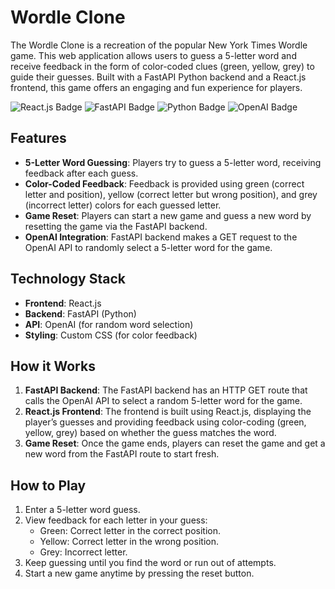# **Wordle Clone**

The Wordle Clone is a recreation of the popular New York Times Wordle game. This web application allows users to guess a 5-letter word and receive feedback in the form of color-coded clues (green, yellow, grey) to guide their guesses. Built with a FastAPI Python backend and a React.js frontend, this game offers an engaging and fun experience for players.

![React.js Badge](https://img.shields.io/badge/React-61DAFB?style=for-the-badge&logo=react&logoColor=black)
![FastAPI Badge](https://img.shields.io/badge/FastAPI-009688?style=for-the-badge&logo=fastapi&logoColor=white)
![Python Badge](https://img.shields.io/badge/Python-3776AB?style=for-the-badge&logo=python&logoColor=white)
![OpenAI Badge](https://img.shields.io/badge/OpenAI-000000?style=for-the-badge&logo=openai&logoColor=white)

## Features

- **5-Letter Word Guessing**: Players try to guess a 5-letter word, receiving feedback after each guess.
- **Color-Coded Feedback**: Feedback is provided using green (correct letter and position), yellow (correct letter but wrong position), and grey (incorrect letter) colors for each guessed letter.
- **Game Reset**: Players can start a new game and guess a new word by resetting the game via the FastAPI backend.
- **OpenAI Integration**: FastAPI backend makes a GET request to the OpenAI API to randomly select a 5-letter word for the game.

## Technology Stack

- **Frontend**: React.js
- **Backend**: FastAPI (Python)
- **API**: OpenAI (for random word selection)
- **Styling**: Custom CSS (for color feedback)

## How it Works

1. **FastAPI Backend**: The FastAPI backend has an HTTP GET route that calls the OpenAI API to select a random 5-letter word for the game.
2. **React.js Frontend**: The frontend is built using React.js, displaying the player’s guesses and providing feedback using color-coding (green, yellow, grey) based on whether the guess matches the word.
3. **Game Reset**: Once the game ends, players can reset the game and get a new word from the FastAPI route to start fresh.

## How to Play

1. Enter a 5-letter word guess.
2. View feedback for each letter in your guess:
   - Green: Correct letter in the correct position.
   - Yellow: Correct letter in the wrong position.
   - Grey: Incorrect letter.
3. Keep guessing until you find the word or run out of attempts.
4. Start a new game anytime by pressing the reset button.
